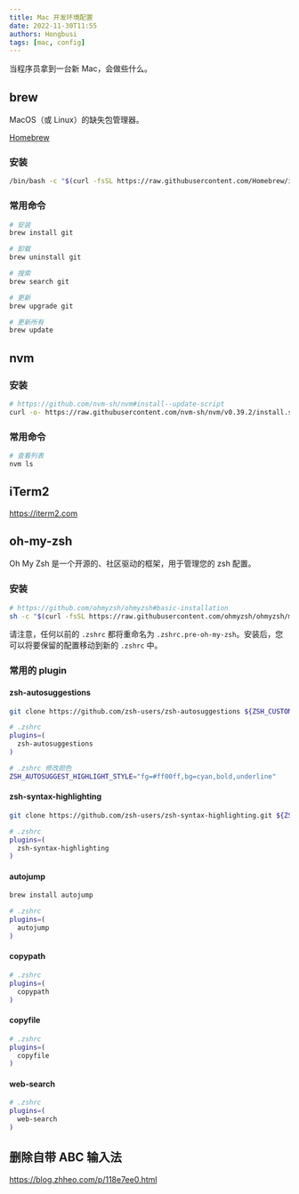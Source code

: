 ```yaml
---
title: Mac 开发环境配置
date: 2022-11-30T11:55
authors: Hongbusi
tags: [mac, config]
---
```


当程序员拿到一台新 Mac，会做些什么。

<!-- truncate -->

## brew

MacOS（或 Linux）的缺失包管理器。

[Homebrew](https://brew.sh)

### 安装

``` bash
/bin/bash -c "$(curl -fsSL https://raw.githubusercontent.com/Homebrew/install/HEAD/install.sh)"
```

### 常用命令

``` bash
# 安装
brew install git

# 卸载
brew uninstall git

# 搜索
brew search git

# 更新
brew upgrade git

# 更新所有
brew update
```

## nvm

### 安装

``` bash
# https://github.com/nvm-sh/nvm#install--update-script
curl -o- https://raw.githubusercontent.com/nvm-sh/nvm/v0.39.2/install.sh | bash
```

### 常用命令

``` bash
# 查看列表
nvm ls
```

## iTerm2

https://iterm2.com

## oh-my-zsh

Oh My Zsh 是一个开源的、社区驱动的框架，用于管理您的 zsh 配置。

### 安装

``` bash
# https://github.com/ohmyzsh/ohmyzsh#basic-installation
sh -c "$(curl -fsSL https://raw.githubusercontent.com/ohmyzsh/ohmyzsh/master/tools/install.sh)"
```

请注意，任何以前的 `.zshrc` 都将重命名为 `.zshrc.pre-oh-my-zsh`。安装后，您可以将要保留的配置移动到新的 `.zshrc` 中。

### 常用的 plugin

#### zsh-autosuggestions

``` bash
git clone https://github.com/zsh-users/zsh-autosuggestions ${ZSH_CUSTOM:-~/.oh-myzsh/custom}/plugins/zsh-autosuggestions

# .zshrc
plugins=(
  zsh-autosuggestions
)

# .zshrc 修改颜色
ZSH_AUTOSUGGEST_HIGHLIGHT_STYLE="fg=#ff00ff,bg=cyan,bold,underline"
```

#### zsh-syntax-highlighting

``` bash
git clone https://github.com/zsh-users/zsh-syntax-highlighting.git ${ZSH_CUSTOM:-~/.ohmy-zsh/custom}/plugins/zsh-syntax-highlighting

# .zshrc
plugins=(
  zsh-syntax-highlighting
)
```

#### autojump

``` bash
brew install autojump

# .zshrc
plugins=(
  autojump
)
```

#### copypath

``` bash
# .zshrc
plugins=(
  copypath
)
```

#### copyfile

``` bash
# .zshrc
plugins=(
  copyfile
)
```

#### web-search

``` bash
# .zshrc
plugins=(
  web-search
)
```

## 删除自带 ABC 输入法

https://blog.zhheo.com/p/118e7ee0.html

